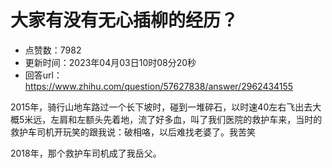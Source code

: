 # 大家有没有无心插柳的经历？
- 点赞数：7982
- 更新时间：2023年04月03日10时08分20秒
- 回答url：https://www.zhihu.com/question/57627838/answer/2962434155
<body>
 <p data-pid="gPfBHyET">2015年，骑行山地车路过一个长下坡时，碰到一堆碎石，以时速40左右飞出去大概5米远，左肩和左额头先着地，流了好多血，叫了我们医院的救护车来，当时的救护车司机开玩笑的跟我说：破相咯，以后难找老婆了。我苦笑</p>
 <p data-pid="_VHiFT6P">2018年，那个救护车司机成了我岳父。</p>
</body>